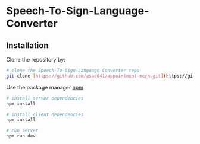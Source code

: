 # Speech-To-Sign-Language-Converter


## Installation

Clone the repository by:

```bash
# clone the Speech-To-Sign-Language-Converter repo
git clone [https://github.com/asad041/appointment-mern.git](https://github.com/VGHUMARE1/Speech-To-Sign-Language-Converter.git)
```

Use the package manager [npm](https://www.npmjs.com/)

```bash
# install server dependencies
npm install

# install client dependencies
npm install

# run server
npm run dev
```

